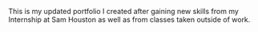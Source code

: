 This is my updated portfolio I created after gaining new skills from my Internship at Sam Houston as well as from classes taken outside of work. 
